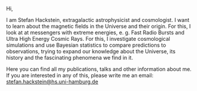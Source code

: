 Hi,

I am Stefan Hackstein, extragalactic astrophysicist and cosmologist. I want to learn about the magnetic fields in the Universe and their origin. For this, I look at at messengers with extreme energies, e. g. Fast Radio Bursts and Ultra High Energy Cosmic Rays. For this, I investigate cosmological simulations and use Bayesian statistics to compare predictions to observations, trying to expand our knowledge about the Universe, its history and the fascinating phenomena we find in it.

Here you can find all my publications, talks and other information about me. 
If you are interested in any of this, please write me an email: stefan.hackstein@hs.uni-hamburg.de
